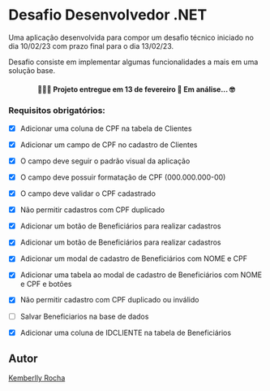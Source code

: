 
# Desafio Desenvolvedor .NET

Uma aplicação desenvolvida para compor um desafio técnico iniciado no dia 10/02/23 com prazo final para o dia 13/02/23.

Desafio consiste em implementar algumas funcionalidades a mais em uma solução base.


<h4 align="center"> 
 👨‍💻✅  Projeto entregue em 13 de fevereiro 🚀 Em análise...  🤓
</h4>

### Requisitos obrigatórios:

- [x]  Adicionar uma coluna de CPF na tabela de Clientes
- [x]  Adicionar um campo de CPF no cadastro de Clientes
- [x]  O campo deve seguir o padrão visual da aplicação
- [x]  O campo deve possuir formatação de CPF (000.000.000-00)
- [x]  O campo deve validar o CPF cadastrado
- [x]  Não permitir cadastros com CPF duplicado
- [x]  Adicionar um botão de Beneficiários para realizar cadastros
- [x]  Adicionar um botão de Beneficiários para realizar cadastros
- [x]  Adicionar um modal de cadastro de Beneficiários com NOME e CPF
- [x]  Adicionar uma tabela ao modal de cadastro de Beneficiários com NOME e CPF e botões
- [x]  Não permitir cadastro com CPF duplicado ou inválido
- [ ]  Salvar Beneficiarios na base de dados
- [x]  Adicionar uma coluna de IDCLIENTE na tabela de Beneficiários


## Autor

[Kemberlly Rocha](https://www.linkedin.com/in/kemberllyrochasilva/)

